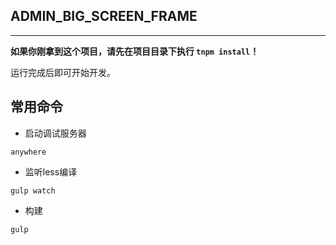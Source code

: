 ## ADMIN_BIG_SCREEN_FRAME

---


**如果你刚拿到这个项目，请先在项目目录下执行 `tnpm install`！**


运行完成后即可开始开发。

## 常用命令

- 启动调试服务器

```
anywhere
```


- 监听less编译

```
gulp watch
```

- 构建

```
gulp
```




